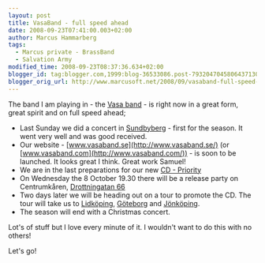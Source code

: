 ```yaml
---
layout: post
title: VasaBand - full speed ahead
date: 2008-09-23T07:41:00.003+02:00
author: Marcus Hammarberg
tags:
  - Marcus private - BrassBand
  - Salvation Army
modified_time: 2008-09-23T08:37:36.634+02:00
blogger_id: tag:blogger.com,1999:blog-36533086.post-7932047045806437130
blogger_orig_url: http://www.marcusoft.net/2008/09/vasaband-full-speed-ahead.html
---
```


The
band I am playing in - the [Vasa
band](http://www.vasaband.com/) - is right now in a great form, great
spirit and on full speed ahead;


-   Last Sunday we did a concert in [Sundbyberg](http://www.hitta.se/LargeMap.aspx?var=Sundbyberg) -
    first for the season. It went very well and was good received.
-   Our website - [www.vasaband.se](http://www.vasaband.se/) (or
    [www.vasaband.com](http://www.vasaband.com/)) - is soon to be
    launched. It looks great I think. Great work Samuel!
-   We are in the last preparations for our new [CD -
    Priority](http://www.vasaband.se/wm07.php)
-   On Wednesday the 8 October 19.30 there will be a release party on
    Centrumkåren, [<span
    id="SPELLING_ERROR_3"
    class="blsp-spelling-error">Drottningatan
    66](http://www.hitta.se/LargeMap.aspx?var=Drottningatan+66+stockholm)
-   Two days later we will be heading out on a tour to promote the CD.
    The tour will take us to [Lidköping](http://www.hitta.se/LargeMap.aspx?var=lidk%f6ping),
    [Göteborg](http://www.hitta.se/LargeMap.aspx?var=g%f6teborg)
    and [Jönköping](http://www.hitta.se/LargeMap.aspx?var=j%f6nk%f6ping).
-   The season will end with a Christmas concert.

Lot's of stuff but I love every minute of it. I wouldn't want to do this
with no others!

Let's go!
